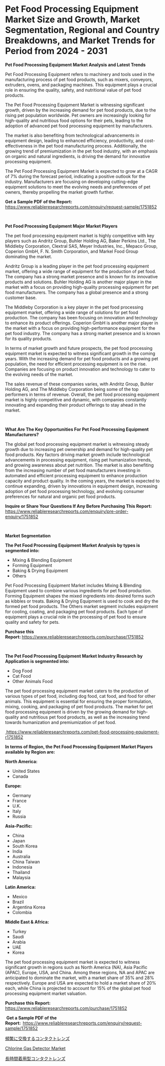 <p><h1>Pet Food Processing Equipment Market Size and Growth, Market Segmentation, Regional and Country Breakdowns, and Market Trends for Period from 2024 -  2031</h1></p><p><strong>Pet Food Processing Equipment Market Analysis and Latest Trends</strong></p>
<p><p>Pet Food Processing Equipment refers to machinery and tools used in the manufacturing process of pet food products, such as mixers, conveyors, extruders, ovens, and packaging machines. This equipment plays a crucial role in ensuring the quality, safety, and nutritional value of pet food products.</p><p>The Pet Food Processing Equipment Market is witnessing significant growth, driven by the increasing demand for pet food products, due to the rising pet population worldwide. Pet owners are increasingly looking for high-quality and nutritious food options for their pets, leading to the adoption of advanced pet food processing equipment by manufacturers.</p><p>The market is also benefiting from technological advancements in equipment design, leading to enhanced efficiency, productivity, and cost-effectiveness in the pet food manufacturing process. Additionally, the growing trend of premiumization in the pet food industry, with an emphasis on organic and natural ingredients, is driving the demand for innovative processing equipment.</p><p>The Pet Food Processing Equipment Market is expected to grow at a CAGR of 7% during the forecast period, indicating a positive outlook for the industry. Manufacturers are focusing on developing cutting-edge equipment solutions to meet the evolving needs and preferences of pet owners, thereby propelling the market growth further.</p></p>
<p><strong>Get a Sample PDF of the Report:&nbsp;</strong> <a href="https://www.reliableresearchreports.com/enquiry/request-sample/1751852">https://www.reliableresearchreports.com/enquiry/request-sample/1751852</a></p>
<p>&nbsp;</p>
<p><strong>Pet Food Processing Equipment Major Market Players</strong></p>
<p><p>The pet food processing equipment market is highly competitive with key players such as Andritz Group, Buhler Holding AG, Baker Perkins Ltd., The Middleby Corporation, Clextral SAS, Meyer Industries, Inc., Mepaco Group, Coperion GmbH, F. N. Smith Corporation, and Markel Food Group dominating the market.</p><p>Andritz Group is a leading player in the pet food processing equipment market, offering a wide range of equipment for the production of pet food. The company has a strong market presence and is known for its innovative products and solutions. Buhler Holding AG is another major player in the market with a focus on providing high-quality processing equipment for pet food manufacturers. The company has a global presence and a strong customer base.</p><p>The Middleby Corporation is a key player in the pet food processing equipment market, offering a wide range of solutions for pet food production. The company has been focusing on innovation and technology to enhance its product offerings. Coperion GmbH is another major player in the market with a focus on providing high-performance equipment for the pet food industry. The company has a strong market presence and is known for its quality products.</p><p>In terms of market growth and future prospects, the pet food processing equipment market is expected to witness significant growth in the coming years. With the increasing demand for pet food products and a growing pet population, the need for efficient processing equipment is on the rise. Companies are focusing on product innovation and technology to cater to the evolving needs of the market.</p><p>The sales revenue of these companies varies, with Andritz Group, Buhler Holding AG, and The Middleby Corporation being some of the top performers in terms of revenue. Overall, the pet food processing equipment market is highly competitive and dynamic, with companies constantly innovating and expanding their product offerings to stay ahead in the market.</p></p>
<p>&nbsp;</p>
<p><strong>What Are The Key Opportunities For Pet Food Processing Equipment Manufacturers?</strong></p>
<p><p>The global pet food processing equipment market is witnessing steady growth due to increasing pet ownership and demand for high-quality pet food products. Key factors driving market growth include technological advancements in processing equipment, rising pet humanization trends, and growing awareness about pet nutrition. The market is also benefiting from the increasing number of pet food manufacturers investing in automated and efficient processing equipment to enhance production capacity and product quality. In the coming years, the market is expected to continue expanding, driven by innovations in equipment design, increasing adoption of pet food processing technology, and evolving consumer preferences for natural and organic pet food products.</p></p>
<p><strong>Inquire or Share Your Questions If Any Before Purchasing This Report:</strong> <a href="https://www.reliableresearchreports.com/enquiry/pre-order-enquiry/1751852">https://www.reliableresearchreports.com/enquiry/pre-order-enquiry/1751852</a></p>
<p>&nbsp;</p>
<p><strong>Market Segmentation</strong></p>
<p><strong>The Pet Food Processing Equipment Market Analysis by types is segmented into:</strong></p>
<p><ul><li>Mixing & Blending Equipment</li><li>Forming Equipment</li><li>Baking & Drying Equipment</li><li>Others</li></ul></p>
<p><p>Pet Food Processing Equipment Market includes Mixing & Blending Equipment used to combine various ingredients for pet food production. Forming Equipment shapes the mixed ingredients into desired forms such as kibbles or treats. Baking & Drying Equipment is used to cook and dry the formed pet food products. The Others market segment includes equipment for cooling, coating, and packaging pet food products. Each type of equipment plays a crucial role in the processing of pet food to ensure quality and safety for pets.</p></p>
<p><strong>Purchase this Report:&nbsp;</strong><a href="https://www.reliableresearchreports.com/purchase/1751852">https://www.reliableresearchreports.com/purchase/1751852</a></p>
<p>&nbsp;</p>
<p><strong>The Pet Food Processing Equipment Market Industry Research by Application is segmented into:</strong></p>
<p><ul><li>Dog Food</li><li>Cat Food</li><li>Other Animals Food</li></ul></p>
<p><p>The pet food processing equipment market caters to the production of various types of pet food, including dog food, cat food, and food for other animals. This equipment is essential for ensuring the proper formulation, mixing, cooking, and packaging of pet food products. The market for pet food processing equipment is driven by the growing demand for high-quality and nutritious pet food products, as well as the increasing trend towards humanization and premiumization of pet food.</p></p>
<p><a href="https://www.reliableresearchreports.com/pet-food-processing-equipment-r1751852">&nbsp;https://www.reliableresearchreports.com/pet-food-processing-equipment-r1751852</a></p>
<p><strong>In terms of Region, the Pet Food Processing Equipment Market Players available by Region are:</strong></p>
<p>
    <p> <strong> North America: </strong>
        <ul>
            <li>United States</li>
            <li>Canada</li>
        </ul>
        </p> 
    <p> <strong> Europe: </strong>
        <ul>
            <li>Germany</li>
            <li>France</li>
            <li>U.K.</li>
            <li>Italy</li>
            <li>Russia</li>
        </ul>
        </p> 
    <p> <strong> Asia-Pacific: </strong>
        <ul>
            <li>China</li>
            <li>Japan</li>
            <li>South Korea</li>
            <li>India</li>
            <li>Australia</li>
            <li>China Taiwan</li>
            <li>Indonesia</li>
            <li>Thailand</li>
            <li>Malaysia</li>
        </ul>
        </p> 
    <p> <strong> Latin America: </strong>
        <ul>
            <li>Mexico</li>
            <li>Brazil</li>
            <li>Argentina Korea</li>
            <li>Colombia</li>
        </ul>
        </p> 
    <p> <strong> Middle East & Africa: </strong>
        <ul>
            <li>Turkey</li>
            <li>Saudi</li>
            <li>Arabia</li>
            <li>UAE</li>
            <li>Korea</li>
        </ul>
    </p>
    </p>
<p><p>The pet food processing equipment market is expected to witness significant growth in regions such as North America (NA), Asia Pacific (APAC), Europe, USA, and China. Among these regions, NA and APAC are anticipated to dominate the market, with a market share of 35% and 28% respectively. Europe and USA are expected to hold a market share of 20% each, while China is projected to account for 15% of the global pet food processing equipment market valuation.</p></p>
<p><strong>Purchase this Report: </strong><a href="https://www.reliableresearchreports.com/purchase/1751852">https://www.reliableresearchreports.com/purchase/1751852</a></p>
<p>&nbsp;<strong>Get a Sample PDF of the Report:&nbsp;&nbsp;</strong><a href="https://www.reliableresearchreports.com/enquiry/request-sample/1751852">https://www.reliableresearchreports.com/enquiry/request-sample/1751852</a></p>
<p><strong></strong></p>
<p><p><a href="https://github.com/RodHoppe07/Market-Research-Report-List-1/blob/main/113161231679.md">頻繁に交換するコンタクトレンズ</a></p><p><a href="https://github.com/mbisetmhermsr/Market-Research-Report-List-2/blob/main/chlorine-gas-detector-market.md">Chlorine Gas Detector Market</a></p><p><a href="https://github.com/laurenreichert/Market-Research-Report-List-1/blob/main/672841231678.md">長時間着用型コンタクトレンズ</a></p></p>